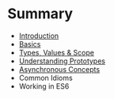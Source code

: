 # Summary

* [Introduction](README.md)
* [Basics](basics.md)
* [Types, Values & Scope](typesvalues_and_scope.md)
* [Understanding Prototypes](understanding_prototypes.md)
* [Asynchronous Concepts](asynchronous_concepts.md)
* Common Idioms
* Working in ES6

